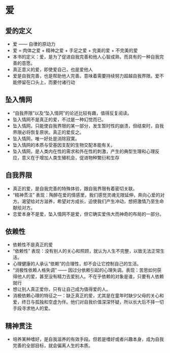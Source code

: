 <!--
 * @Description: Part 2 爱 阅读笔记
 * @Version: 1.0
 * @Author: Enda
 * @E-mail: striving@ytcai.work
 * @Date: 2020-07-14 16:33:26
 * @LastEditors: Enda
 * @Contact: striving@ytcai.work
 * @LastEditTime: 2020-07-14 23:59:06
--> 
# 爱

## 爱的定义
* 爱 —— 自律的原动力
* 爱 = 肉体之爱 + 精神之爱 + 手足之爱 + 完美的爱 + 不完美的爱
* 本书的定义：爱，是为了促进自我完善和他人心智成熟，而具有的一种自我完善的意愿。
* 真正意义的爱，即使爱自己，也是爱他人
* 爱是自我完善，也是帮助他人完善。意味着需要持续努力超越自我界限。爱不能停留在口头上，而要付诸行动

## 坠入情网
* “自我界限”以及“坠入情网”的论述比较有趣，值得反复阅读。
* 坠入情网不是真正的爱，不过是一种幻觉而已。
* 坠入情网，只能使自我界限的某一部分，发生暂时性的崩溃，但结束时，自我界限必将恢复原状。真正的爱反之。
* 坠入情网，唯一好处是消除寂寞。
* 坠入情网的本质与受基因支配的生物交配本能有关。
* 坠入情网，是人类内在性的需求和外在性的刺激，产生的典型生理和心理反应，意义在于增加人类生殖机会，促进物种繁衍和生存

## 自我界限
* 真正的爱，是自我完善的特殊体验，跟自我界限有着密切关联。
* “精神贯注” 表现：陶醉在爱的情感里，我们感觉灵魂无限延伸，奔向心爱的对方。渴望给对方滋养，希望对方成长，迫使我们产生冲动，想把激情乃至生命献给对方。
* 恋爱本身不是爱，坠入情网不是爱，但它确实爱伟大而神奇的布局的一部分。

## 依赖性
* 依赖性不是真正的爱
* “依赖性” 表现：没有别人的关心和照顾，就认为人生不完整，以致无法正常生活。
* 心理健康的人承认“依赖”的合理性，却不会让它控制自己的生活。
* “消极性依赖人格失调” —— 因过分依赖引起的心理失调。表现：苦思如何获得他人的爱，甚至没有精力去爱别人。不在乎依赖的对象是谁，只要有人依赖就行
* 想让别人真正爱你，只有让自己成为值得爱的人。
* 消极依赖心理的特征之一：缺乏真正的爱，尤其是在童年时缺少父母的关心和爱，终日与孤独和空虚为伴。他们对自我价值深深怀疑，所以长大后不择一切手段寻求他人的爱。

## 精神贯注
* 培养某种嗜好，是自我滋养的有效手段。但若是嗜好或者兴趣本身，成为自我完善的全部目标，就会偏离人生的本质。


